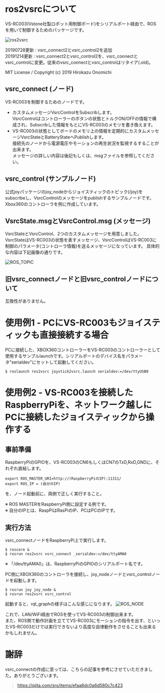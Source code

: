# ros2vsrcについて
VS-RC003(Vstone社製ロボット用制御ボード)をシリアルポート経由で、ROSを用いて制御するためのパッケージです。

![ros2vsrc](http://dream-drive.net/images/ros2vsrc.jpg "ros2vsrc")


20190728更新 : vsrc_connect2とvsrc_control2を追加  
20191214更新 : vsrc_connect2とvsrc_control2を、vsrc_connectとvsrc_controlに変更。従来のvsrc_connectとvsrc_controlはリタイア(.old)。

MIT License / Copyright (c) 2019 Hirokazu Onomichi

## vsrc_connect (ノード)
VS-RC003を制御するためのノードです。

* カスタムメッセージVsrcControlをSubscribします。  
VsrcControlはコントローラーのボタンの状態とトルクON/OFFの情報で構成され、Subscribした情報をもとにVS-RC003のメモリを書き換えます。
* VS-RC003の状態としてボードのメモリ上の情報を定期的にカスタムメッセージVsrcStateとBatteryStateへPublishします。  
接続先のノードから電源電圧やモーションの再生状況を監視するすることが出来ます。  
メッセージの詳しい内容は後記もしくは、msgファイルを参照してください。

## vsrc_control (サンプルノード)
公式joyパッケージのjoy_nodeからジョイスティックのトピック(/joy)をsubscribeし、VsrcControlのメッセージをpublishするサンプルノードです。
Xbox360のコントローラを例に作成しています。

## VsrcState.msgとVsrcControl.msg (メッセージ)
VsrcStateとVsrcControl、2つのカスタムメッセージを用意しました。
VsrcStateはVS-RC003の状態を表すメッセージ、VsrcControlはVS-RC003に制御のパラメータ(コントローラ情報)を送るメッセージになっています。
具体的な内容は下記画像の通りです。

![ROS_TOPIC](http://dream-drive.net/images/ros_topic_vsrc.png "メッセージの中身")

## 旧vsrc_connectノードと旧vsrc_controlノードについて
互換性がありません。

# 使用例1 - PCにVS-RC003もジョイスティックも直接接続する場合

PCに接続した、XBOX360コントローラーをVS-RC003のコントローラーとして使用するサンプルlaunchです。シリアルポートのデバイス名をパラメータ"serialdev"にセットして起動してください。

```
$ roslaunch ros2vsrc joystick2vsrc.launch serialdev:=/dev/ttyUSB0
```


# 使用例2 - VS-RC003を接続したRaspberryPiを、ネットワーク越しにPCに接続したジョイスティックから操作する

## 事前準備
RaspberryPiのGPIOを、VS-RC003のCN6もしくはCN7のTxD,RxD,GNDに、それぞれ直結します。

```
export ROS_MASTER_URI=http://(RaspberryPiのIP):11311/
export ROS_IP = (自分のIP)
```
を、ノード起動前に、両側で正しく実行すること。

※ ROS MASTERをRaspberryPi側に設定する例です。  
※ 自分のIPとは、RaspPiはRasPiのIP、PCはPCのIPです。

## 実行方法
vsrc_connectノードをRaspberryPi上で実行します。
```
$ roscore &
$ rosrun ros2vsrc vsrc_connect _serialdev:=/dev/ttyAMA0
```
※ 「/dev/ttyAMA0」は、RaspberryPiのGPIOのシリアルポート名です。

PC側にXBOX360のコントローラを接続し、joy_nodeノードとvsrc_controlノードを起動します。
```
$ rosrun joy joy_node &
$ rosrun ros2vsrc vsrc_control
```
起動すると、rqt_graphの様子はこんな感じになります。
![ROS_NODE](http://dream-drive.net/images/ros_node_vsrc.png "ノードの状態")

これで、LAN/WiFi経由でROSを使ってVS-RC003の制御出来ます。  
また、ROS側で動作計画を立ててVS-RC003にモーションの指令を出す、といったVS-RC003だけでは実行できないより高度な自律動作をさせることも出来るかもしれません。

# 謝辞
vsrc_connectの作成に至っては、こちらの記事を参考にさせていただきました。ありがとうございます。  
> https://qiita.com/srs/items/efaa8dc0a6d580c7c423
